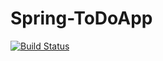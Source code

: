 # Spring-ToDoApp

[![Build Status](https://travis-ci.com/KaranShah197/Spring-ToDoApp.svg?token=bVFSfbDs23iZHa2VUqna&branch=main)](https://travis-ci.com/KaranShah197/Spring-ToDoApp)

